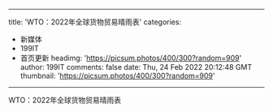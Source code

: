 
---
title: 'WTO：2022年全球货物贸易晴雨表'
categories: 
 - 新媒体
 - 199IT
 - 首页更新
headimg: 'https://picsum.photos/400/300?random=909'
author: 199IT
comments: false
date: Thu, 24 Feb 2022 20:12:48 GMT
thumbnail: 'https://picsum.photos/400/300?random=909'
---

<div>   
WTO：2022年全球货物贸易晴雨表  
</div>
            